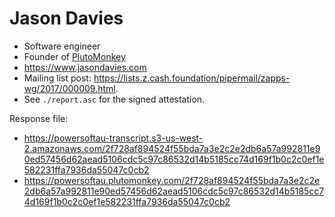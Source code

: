 # Jason Davies

* Software engineer
* Founder of [PlutoMonkey](https://www.plutomonkey.com)
* <https://www.jasondavies.com>
* Mailing list post: <https://lists.z.cash.foundation/pipermail/zapps-wg/2017/000009.html>.
* See `./report.asc` for the signed attestation.

Response file:

* <https://powersoftau-transcript.s3-us-west-2.amazonaws.com/2f728af894524f55bda7a3e2c2e2db6a57a992811e90ed57456d62aead5106cdc5c97c86532d14b5185cc74d169f1b0c2c0ef1e582231ffa7936da55047c0cb2>
* <https://powersoftau.plutomonkey.com/2f728af894524f55bda7a3e2c2e2db6a57a992811e90ed57456d62aead5106cdc5c97c86532d14b5185cc74d169f1b0c2c0ef1e582231ffa7936da55047c0cb2>
